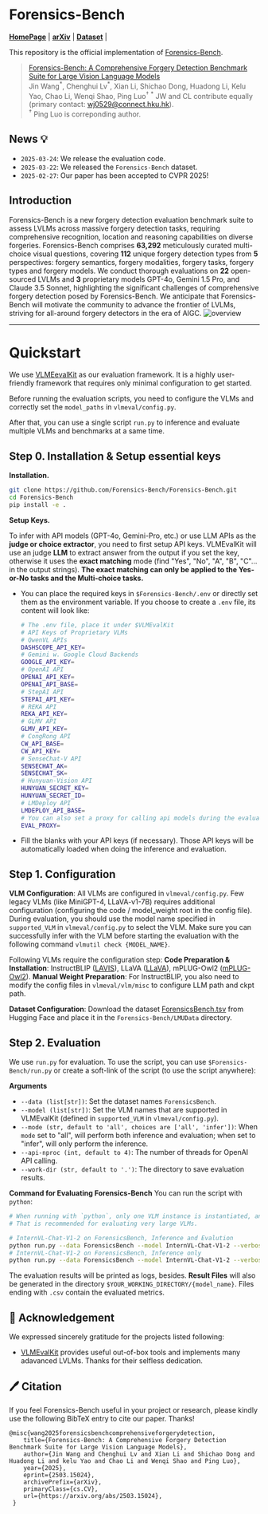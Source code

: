 # Forensics-Bench

<p align="left">
  <!-- <a href="#🚀-quick-start"><b>Quick Start</b></a> | -->
  <a href="https://forensics-bench.github.io/"><b>HomePage</b></a> |
  <a href="https://arxiv.org/abs/2503.15024"><b>arXiv</b></a> |
  <a href="https://huggingface.co/datasets/Forensics-bench/Forensics-bench"><b>Dataset</b></a> |
  <!-- <a href="#🖊️-citation"><b>Citation</b></a> <br> -->
</p>

This repository is the official implementation of [Forensics-Bench](https://arxiv.org/abs/2503.15024). 

> [Forensics-Bench: A Comprehensive Forgery Detection Benchmark Suite for Large Vision Language Models](https://arxiv.org/abs/2503.15024)  
> Jin Wang<sup>\*</sup>, Chenghui Lv<sup>\*</sup>, Xian Li, Shichao Dong, Huadong Li, Kelu Yao, Chao Li, Wenqi Shao, Ping Luo<sup>†</sup>
> <sup>\*</sup> JW and CL contribute equally (primary contact: <a href="mailto:wj0529@connect.hku.hk">wj0529@connect.hku.hk</a>).  
> <sup>†</sup> Ping Luo is correponding author. 

## News 💡

- `2025-03-24`: We release the evaluation code.
- `2025-03-22`: We released the `Forensics-Bench` dataset. 
- `2025-02-27`: Our paper has been accepted to CVPR 2025!

## Introduction
Forensics-Bench is a new forgery detection evaluation benchmark suite to assess LVLMs across massive forgery detection tasks, requiring comprehensive recognition, location and reasoning capabilities on diverse forgeries. Forensics-Bench comprises <b>63,292</b> meticulously curated multi-choice visual questions, covering <b>112</b> unique forgery detection types from <b>5</b> perspectives: forgery semantics, forgery modalities, forgery tasks, forgery types and forgery models. We conduct thorough evaluations on <b>22</b> open-sourced LVLMs and <b>3</b> proprietary models GPT-4o, Gemini 1.5 Pro, and Claude 3.5 Sonnet, highlighting the significant challenges of comprehensive forgery detection posed by Forensics-Bench. We anticipate that Forensics-Bench will motivate the community to advance the frontier of LVLMs, striving for all-around forgery detectors in the era of AIGC.
![overview](assets/FDBENCH2.png)

---

# Quickstart

We use [VLMEevalKit](https://github.com/open-compass/VLMEvalKit) as our evaluation framework. It is a highly user-friendly framework that requires only minimal configuration to get started.

Before running the evaluation scripts, you need to configure the VLMs and correctly set the `model_paths` in `vlmeval/config.py`.

After that, you can use a single script `run.py` to inference and evaluate multiple VLMs and benchmarks at a same time.

## Step 0. Installation & Setup essential keys

**Installation.**

```bash
git clone https://github.com/Forensics-Bench/Forensics-Bench.git
cd Forensics-Bench
pip install -e .
```

**Setup Keys.**

To infer with API models (GPT-4o, Gemini-Pro, etc.) or use LLM APIs as the **judge or choice extractor**, you need to first setup API keys. VLMEvalKit will use an judge **LLM** to extract answer from the output if you set the key, otherwise it uses the **exact matching** mode (find "Yes", "No", "A", "B", "C"... in the output strings). **The exact matching can only be applied to the Yes-or-No tasks and the Multi-choice tasks.**

- You can place the required keys in `$Forensics-Bench/.env` or directly set them as the environment variable. If you choose to create a `.env` file, its content will look like:

  ```bash
  # The .env file, place it under $VLMEvalKit
  # API Keys of Proprietary VLMs
  # QwenVL APIs
  DASHSCOPE_API_KEY=
  # Gemini w. Google Cloud Backends
  GOOGLE_API_KEY=
  # OpenAI API
  OPENAI_API_KEY=
  OPENAI_API_BASE=
  # StepAI API
  STEPAI_API_KEY=
  # REKA API
  REKA_API_KEY=
  # GLMV API
  GLMV_API_KEY=
  # CongRong API
  CW_API_BASE=
  CW_API_KEY=
  # SenseChat-V API
  SENSECHAT_AK=
  SENSECHAT_SK=
  # Hunyuan-Vision API
  HUNYUAN_SECRET_KEY=
  HUNYUAN_SECRET_ID=
  # LMDeploy API
  LMDEPLOY_API_BASE=
  # You can also set a proxy for calling api models during the evaluation stage
  EVAL_PROXY=
  ```

- Fill the blanks with your API keys (if necessary). Those API keys will be automatically loaded when doing the inference and evaluation.

## Step 1. Configuration

**VLM Configuration**: All VLMs are configured in `vlmeval/config.py`. Few legacy VLMs (like MiniGPT-4, LLaVA-v1-7B) requires additional configuration (configuring the code / model_weight root in the config file). During evaluation, you should use the model name specified in `supported_VLM` in `vlmeval/config.py` to select the VLM. Make sure you can successfully infer with the VLM before starting the evaluation with the following command `vlmutil check {MODEL_NAME}`.

Following VLMs require the configuration step:
**Code Preparation & Installation**: InstructBLIP ([LAVIS](https://github.com/salesforce/LAVIS)), LLaVA ([LLaVA](https://github.com/haotian-liu/LLaVA)), mPLUG-Owl2 ([mPLUG-Owl2](https://github.com/X-PLUG/mPLUG-Owl/tree/main/mPLUG-Owl2)).
**Manual Weight Preparation**: For InstructBLIP, you also need to modify the config files in `vlmeval/vlm/misc` to configure LLM path and ckpt path.

**Dataset Configuration**: Download the dataset [ForensicsBench.tsv](https://huggingface.co/datasets/Forensics-bench/Forensics-bench) from Hugging Face and place it in the `Forensics-Bench/LMUData` directory.

## Step 2. Evaluation

We use `run.py` for evaluation. To use the script, you can use `$Forensics-Bench/run.py` or create a soft-link of the script (to use the script anywhere):

**Arguments** 

- `--data (list[str])`: Set the dataset names `ForensicsBench`.
- `--model (list[str])`: Set the VLM names that are supported in VLMEvalKit (defined in `supported_VLM` in `vlmeval/config.py`).
- `--mode (str, default to 'all', choices are ['all', 'infer'])`: When `mode` set to "all", will perform both inference and evaluation; when set to "infer", will only perform the inference.
- `--api-nproc (int, default to 4)`: The number of threads for OpenAI API calling.
- `--work-dir (str, default to '.')`: The directory to save evaluation results.

**Command for Evaluating Forensics-Bench**
You can run the script with `python`:

```bash
# When running with `python`, only one VLM instance is instantiated, and it might use multiple GPUs (depending on its default behavior).
# That is recommended for evaluating very large VLMs.

# InternVL-Chat-V1-2 on ForensicsBench, Inference and Evalution
python run.py --data ForensicsBench --model InternVL-Chat-V1-2 --verbose
# InternVL-Chat-V1-2 on ForensicsBench, Inference only
python run.py --data ForensicsBench --model InternVL-Chat-V1-2 --verbose --mode infer
```

The evaluation results will be printed as logs, besides. **Result Files** will also be generated in the directory `$YOUR_WORKING_DIRECTORY/{model_name}`. Files ending with `.csv` contain the evaluated metrics.

## 💐 Acknowledgement

We expressed sincerely gratitude for the projects listed following:

- [VLMEvalKit](https://github.com/open-compass/VLMEvalKit) provides useful out-of-box tools and implements many adavanced LVLMs. Thanks for their selfless dedication.

## 🖊️ Citation

If you feel Forensics-Bench useful in your project or research, please kindly use the following BibTeX entry to cite our paper. Thanks!

```
@misc{wang2025forensicsbenchcomprehensiveforgerydetection,
    title={Forensics-Bench: A Comprehensive Forgery Detection Benchmark Suite for Large Vision Language Models}, 
    author={Jin Wang and Chenghui Lv and Xian Li and Shichao Dong and Huadong Li and kelu Yao and Chao Li and Wenqi Shao and Ping Luo},
    year={2025},
    eprint={2503.15024},
    archivePrefix={arXiv},
    primaryClass={cs.CV},
    url={https://arxiv.org/abs/2503.15024}, 
 }
```
